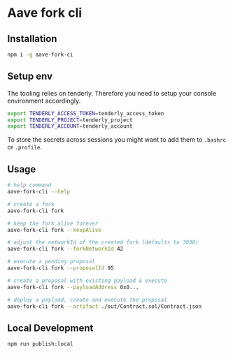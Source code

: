 # Aave fork cli

## Installation

```sh
npm i -g aave-fork-ci
```

## Setup env

The tooling relies on tenderly. Therefore you need to setup your console environment accordingly.

```sh
export TENDERLY_ACCESS_TOKEN=tenderly_access_token
export TENDERLY_PROJECT=tenderly_project
export TENDERLY_ACCOUNT=tenderly_account
```

To store the secrets across sessions you might want to add them to `.bashrc` or `.profile`.

## Usage

```sh
# help command
aave-fork-cli --help

# create a fork
aave-fork-cli fork

# keep the fork alive forever
aave-fork-cli fork --keepAlive

# adjust the networkId of the created fork (defaults to 3030)
aave-fork-cli fork --forkNetworkId 42

# execute a pending proposal
aave-fork-cli fork --proposalId 95

# create a proposal with existing payload & execute
aave-fork-cli fork --payloadAddress 0x0...

# deploy a payload, create and execute the proposal
aave-fork-cli fork --artifact ./out/Contract.sol/Contract.json
```

## Local Development

```sh
npm run publish:local
```
